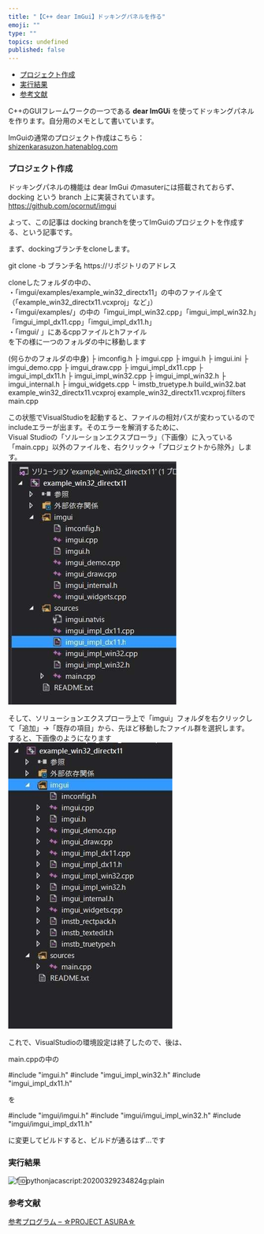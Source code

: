 ```yaml
---
title: "【C++ dear ImGui】ドッキングパネルを作る"
emoji: ""
type: ""
topics: undefined
published: false
---
```


* [プロジェクト作成](#プロジェクト作成)
* [実行結果](#実行結果)
* [参考文献](#参考文献)

C++のGUIフレームワークの一つである **dear ImGUi** を使ってドッキングパネルを作ります。自分用のメモとして書いています。

ImGuiの通常のプロジェクト作成はこちら：  
[shizenkarasuzon.hatenablog.com](https://shizenkarasuzon.hatenablog.com/entry/2020/03/21/000515)  
  
  
### プロジェクト作成

ドッキングパネルの機能は dear ImGui のmasuterには搭載されておらず、docking という branch 上に実装されています。  
<https://github.com/ocornut/imgui>

よって、この記事は docking branchを使ってImGuiのプロジェクトを作成する、という記事です。

  
まず、dockingブランチをcloneします。

git clone -b ブランチ名 https://リポジトリのアドレス

cloneしたフォルダの中の、  
・「imgui/examples/example\_win32\_directx11」の中のファイル全て（「example\_win32\_directx11.vcxproj」など」）  
・「imgui/examples/」の中の「imgui\_impl\_win32.cpp」「imgui\_impl\_win32.h」「imgui\_impl\_dx11.cpp」「imgui\_impl\_dx11.h」  
・「imgui/ 」にあるcppファイルとhファイル  
を下の様に一つのフォルダの中に移動します

(何らかのフォルダの中身)
<imgui>
 ├ imconfig.h
 ├ imgui.cpp
 ├ imgui.h
 ├ imgui.ini
 ├ imgui_demo.cpp
 ├ imgui_draw.cpp
 ├ imgui_impl_dx11.cpp
 ├ imgui_impl_dx11.h
 ├ imgui_impl_win32.cpp
 ├ imgui_impl_win32.h
 ├ imgui_internal.h
 ├ imgui_widgets.cpp
 └ imstb_truetype.h
build_win32.bat
example_win32_directx11.vcxproj
example_win32_directx11.vcxproj.filters
main.cpp

  
この状態でVisualStudioを起動すると、ファイルの相対パスが変わっているのでincludeエラーが出ます。そのエラーを解消するために、  
Visual Studioの「ソルーションエクスプローラ」（下画像）に入っている「main.cpp」以外のファイルを、右クリック→「プロジェクトから除外」します。  
![f:id:pythonjacascript:20200330000402j:plain](/images/ppythonjacascript2020033020200330000402.jpg "f:id:pythonjacascript:20200330000402j:plain")  

そして、ソリューションエクスプローラ上で「imgui」フォルダを右クリックして「追加」→「既存の項目」から、先ほど移動したファイル群を選択します。  
すると、下画像のようになります  
![f:id:pythonjacascript:20200330000659j:plain](/images/ppythonjacascript2020033020200330000659.jpg "f:id:pythonjacascript:20200330000659j:plain")  
  
これで、VisualStudioの環境設定は終了したので、後は、

main.cppの中の

#include "imgui.h"
#include "imgui_impl_win32.h"
#include "imgui_impl_dx11.h"

  
を  

#include "imgui/imgui.h"
#include "imgui/imgui_impl_win32.h"
#include "imgui/imgui_impl_dx11.h"

  
に変更してビルドすると、ビルドが通るはず...です  
  
  
### 実行結果

![f:id:pythonjacascript:20200329234824g:plain](/images/ppythonjacascript2020032920200329234824.gif "f:id:pythonjacascript:20200329234824g:plain")  
  
  
### 参考文献

[参考プログラム – ☆PROJECT ASURA☆](http://project-asura.com/blog/archives/4085)